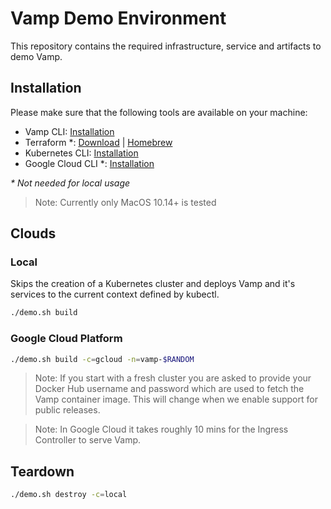 # Vamp Demo Environment
This repository contains the required infrastructure, service and artifacts to demo Vamp.

## Installation
Please make sure that the following tools are available on your machine:
* Vamp CLI: [Installation](https://vamp.io/documentation/cli/using-the-cli/)
* Terraform *: [Download](https://www.terraform.io/downloads.html) | [Homebrew](https://formulae.brew.sh/formula/terraform)
* Kubernetes CLI: [Installation](https://kubernetes.io/docs/tasks/tools/install-kubectl/)
* Google Cloud CLI *: [Installation](https://cloud.google.com/sdk/docs/#install_the_latest_cloud_tools_version_cloudsdk_current_version)

_* Not needed for local usage_

> Note: Currently only MacOS 10.14+ is tested

## Clouds

### Local
Skips the creation of a Kubernetes cluster and deploys Vamp and it's services to the current context defined by kubectl.

```sh
./demo.sh build
```

### Google Cloud Platform
```sh
./demo.sh build -c=gcloud -n=vamp-$RANDOM
```

> Note: If you start with a fresh cluster you are asked to provide your Docker Hub username and password which are used to fetch the Vamp container image. This will change when we enable support for public releases.

> Note: In Google Cloud it takes roughly 10 mins for the Ingress Controller to serve Vamp. 

## Teardown

```sh
./demo.sh destroy -c=local
```
